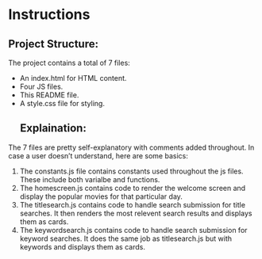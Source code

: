 ﻿# **Instructions**
## **Project Structure:**
The project contains a total of 7 files:

- An index.html for HTML content.
- Four JS files.
- This README file.
- A style.css file for styling.
  ## **Explaination:**
The 7 files are pretty self-explanatory with comments added throughout. In case a user doesn’t understand, here are some basics:

1. The constants.js file contains constants used throughout the js files. These include both varialbe and functions.
1. The homescreen.js contains code to render the welcome screen and display the popular movies for that particular day.
1. The titlesearch.js contains code to handle search submission for title searches. It then renders the most relevent search results and displays them as cards.
1. The keywordsearch.js contains code to handle search submission for keyword searches. It does the same job as titlesearch.js but with keywords and displays them as cards.

